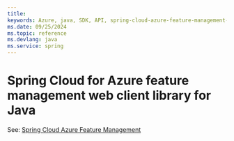 ```yaml
---
title: 
keywords: Azure, java, SDK, API, spring-cloud-azure-feature-management-web, spring
ms.date: 09/25/2024
ms.topic: reference
ms.devlang: java
ms.service: spring
---
```

# Spring Cloud for Azure feature management web client library for Java

See: [Spring Cloud Azure Feature Management](https://github.com/Azure/azure-sdk-for-java/tree/main/sdk/spring/spring-cloud-azure-feature-management)

